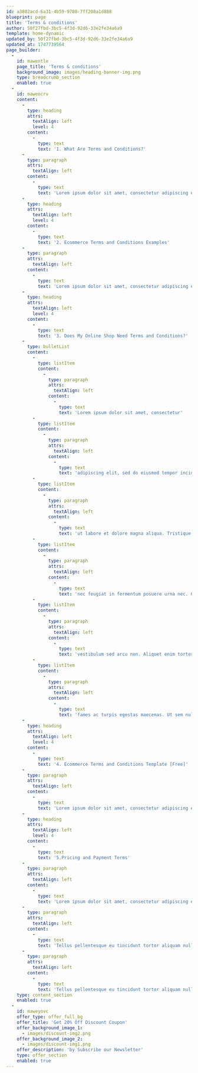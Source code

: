 ```yaml
---
id: a3802acd-6a31-4b59-9708-7ff208a1d888
blueprint: page
title: 'Terms & conditions'
author: 50f27fbd-3bc5-4f3d-92d6-33e2fe34a6a9
template: home-dynamic
updated_by: 50f27fbd-3bc5-4f3d-92d6-33e2fe34a6a9
updated_at: 1747739564
page_builder:
  -
    id: mawentle
    page_title: 'Terms & conditions'
    background_image: images/heading-banner-img.png
    type: breadcrumb_section
    enabled: true
  -
    id: maweocrv
    content:
      -
        type: heading
        attrs:
          textAlign: left
          level: 4
        content:
          -
            type: text
            text: '1. What Are Terms and Conditions?'
      -
        type: paragraph
        attrs:
          textAlign: left
        content:
          -
            type: text
            text: 'Lorem ipsum dolor sit amet, consectetur adipiscing elit, sed do eiusmod tempor incididunt ut labore et dolore magna aliqua. Tristique risus nec feugiat in fermentum posuere urna nec. Commodo ullamcorper a lacus vestibulum sed arcu non. Aliquet enim tortor at auctor urna nunc id. Et malesuada fames ac turpis egestas maecenas. Ut sem nulla pharetra diam sit amet nisl suscipit. Maecenas sed enim ut sem viverra aliquet eget sit. Eget felis eget nunc lobortis mattis aliquam faucibus. Sagittis orci a scelerisque purus semper eget duis at.Diam vel quam elementum pulvinar etiam non quam lacus'
      -
        type: heading
        attrs:
          textAlign: left
          level: 4
        content:
          -
            type: text
            text: '2. Ecommerce Terms and Conditions Examples'
      -
        type: paragraph
        attrs:
          textAlign: left
        content:
          -
            type: text
            text: 'Lorem ipsum dolor sit amet, consectetur adipiscing elit, sed do eiusmod tempor incididunt ut labore et dolore magna aliqua. Tristique risus nec feugiat in fermentum posuere urna nec. Commodo ullamcorper a lacus vestibulum sed arcu non. Aliquet enim tortor at auctor urna nunc id. Et malesuada fames ac turpis egestas maecenas. Ut sem nulla pharetra diam sit amet nisl suscipit.'
      -
        type: heading
        attrs:
          textAlign: left
          level: 4
        content:
          -
            type: text
            text: '3. Does My Online Shop Need Terms and Conditions?'
      -
        type: bulletList
        content:
          -
            type: listItem
            content:
              -
                type: paragraph
                attrs:
                  textAlign: left
                content:
                  -
                    type: text
                    text: 'Lorem ipsum dolor sit amet, consectetur'
          -
            type: listItem
            content:
              -
                type: paragraph
                attrs:
                  textAlign: left
                content:
                  -
                    type: text
                    text: 'adipiscing elit, sed do eiusmod tempor incididunt'
          -
            type: listItem
            content:
              -
                type: paragraph
                attrs:
                  textAlign: left
                content:
                  -
                    type: text
                    text: 'ut labore et dolore magna aliqua. Tristique risus'
          -
            type: listItem
            content:
              -
                type: paragraph
                attrs:
                  textAlign: left
                content:
                  -
                    type: text
                    text: 'nec feugiat in fermentum posuere urna nec. Commodo ullamcorper a lacus'
          -
            type: listItem
            content:
              -
                type: paragraph
                attrs:
                  textAlign: left
                content:
                  -
                    type: text
                    text: 'vestibulum sed arcu non. Aliquet enim tortor at auctor urna nunc id. Et malesuada'
          -
            type: listItem
            content:
              -
                type: paragraph
                attrs:
                  textAlign: left
                content:
                  -
                    type: text
                    text: 'fames ac turpis egestas maecenas. Ut sem nulla pharetra diam'
      -
        type: heading
        attrs:
          textAlign: left
          level: 4
        content:
          -
            type: text
            text: '4. Ecommerce Terms and Conditions Template [Free]'
      -
        type: paragraph
        attrs:
          textAlign: left
        content:
          -
            type: text
            text: 'Lorem ipsum dolor sit amet, consectetur adipiscing elit, sed do eiusmod tempor incididunt ut labore et dolore magna aliqua. Tristique risus nec feugiat in fermentum posuere urna nec. Commodo ullamcorper a lacus vestibulum sed arcu non. Aliquet enim tortor at auctor urna nunc id. Et malesuada fames ac turpis egestas maecenas. Ut sem nulla pharetra diam sit amet nisl suscipit. Maecenas sed enim ut sem viverra aliquet eget sit. Eget felis eget nunc lobortis mattis aliquam faucibus. Sagittis orci a scelerisque purus semper eget duis at.Diam vel quam elementum pulvinar etiam non quam lacus'
      -
        type: heading
        attrs:
          textAlign: left
          level: 4
        content:
          -
            type: text
            text: '5.Pricing and Payment Terms'
      -
        type: paragraph
        attrs:
          textAlign: left
        content:
          -
            type: text
            text: 'Lorem ipsum dolor sit amet, consectetur adipiscing elit, sed do eiusmod tempor incididunt ut labore et dolore magna aliqua. Tristique risus nec feugiat in fermentum posuere urna nec. Commodo ullamcorper a lacus vestibulum sed arcu non. Aliquet enim tortor at auctor urna nunc id. Et malesuada fames ac turpis egestas maecenas. Ut sem nulla pharetra diam sit amet nisl suscipit. Maecenas sed enim ut sem viverra aliquet eget sit. Eget felis eget nunc lobortis mattis aliquam faucibus. Sagittis orci a scelerisque purus semper eget duis at.Diam vel quam elementum pulvinar etiam non quam lacus'
      -
        type: paragraph
        attrs:
          textAlign: left
        content:
          -
            type: text
            text: 'Tellus pellentesque eu tincidunt tortor aliquam nulla facilisi cras fermentum. Elit eget gravida cum sociis natoque penatibus et magnis dis. Ullamcorper dignissim cras tincidunt lobortis feugiat vivamus. Placerat in egestas erat imperdiet sed euismod.'
      -
        type: paragraph
        attrs:
          textAlign: left
        content:
          -
            type: text
            text: 'Tellus pellentesque eu tincidunt tortor aliquam nulla facilisi cras fermentum. Elit eget gravida cum sociis natoque penatibus et magnis dis. Ullamcorper dignissim cras tincidunt lobortis feugiat vivamus. Placerat in egestas erat imperdiet sed euismod.'
    type: content_section
    enabled: true
  -
    id: maweyovc
    offer_type: offer_full_bg
    offer_title: 'Get 20% Off Discount Coupon'
    offer_background_image_1:
      - images/discount-img2.png
    offer_background_image_2:
      - images/discount-img1.png
    offer_description: 'by Subscribe our Newsletter'
    type: offer_section
    enabled: true
---
```

